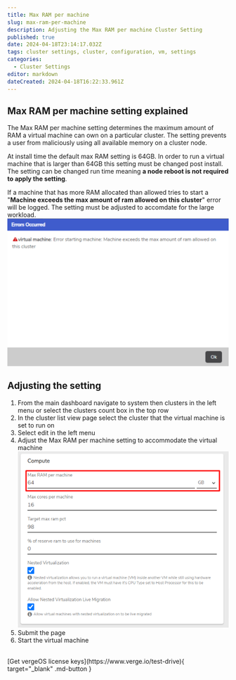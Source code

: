 ```yaml
---
title: Max RAM per machine
slug: max-ram-per-machine
description: Adjusting the Max RAM per machine Cluster Setting
published: true
date: 2024-04-18T23:14:17.032Z
tags: cluster settings, cluster, configuration, vm, settings
categories:
  - Cluster Settings
editor: markdown
dateCreated: 2024-04-18T16:22:33.961Z
---
```


## Max RAM per machine setting explained
The Max RAM per machine setting determines the maximum amount of RAM a virtual machine can own on a particular cluster. The setting prevents a user from maliciously using all available memory on a cluster node. 

At install time the default max RAM setting is 64GB. In order to run a virtual machine that is larger than 64GB this setting must be changed post install. The setting can be changed run time meaning **a node reboot is not required to apply the setting**.
 
If a machine that has more RAM allocated than allowed tries to start a "**Machine exceeds the max amount of ram allowed on this cluster**" error will be logged. The setting must be adjusted to accomdate for the large workload.
![vm_max_ram_exceeded.png](/docs/public/vm_max_ram_exceeded.png)
## Adjusting the setting
1. From the main dashboard navigate to system then clusters in the left menu or select the clusters count box in the top row
1. In the cluster list view page select the cluster that the virtual machine is set to run on
1. Select edit in the left menu
1. Adjust the Max RAM per machine setting to accommodate the virtual machine
![max_ram_per_machine.png](/docs/public/max_ram_per_machine.png)
1. Submit the page
1. Start the virtual machine

<br>
[Get vergeOS license keys](https://www.verge.io/test-drive){ target="_blank" .md-button }